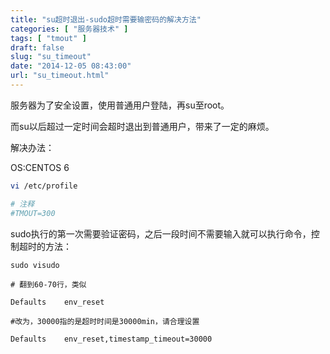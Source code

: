 ```yaml
---
title: "su超时退出-sudo超时需要输密码的解决方法"
categories: [ "服务器技术" ]
tags: [ "tmout" ]
draft: false
slug: "su_timeout"
date: "2014-12-05 08:43:00"
url: "su_timeout.html"
---
```


服务器为了安全设置，使用普通用户登陆，再su至root。

而su以后超过一定时间会超时退出到普通用户，带来了一定的麻烦。

解决办法：

OS:CENTOS 6

```bash
vi /etc/profile

# 注释
#TMOUT=300

```

sudo执行的第一次需要验证密码，之后一段时间不需要输入就可以执行命令，控制超时的方法：

```
sudo visudo

# 翻到60-70行，类似

Defaults    env_reset

#改为，30000指的是超时时间是30000min，请合理设置

Defaults    env_reset,timestamp_timeout=30000

```


